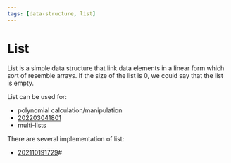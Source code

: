 ```yaml
---
tags: [data-structure, list]
---
```


# List

List is a simple data structure that link data elements in a linear form which
sort of resemble arrays. If the size of the list is 0, we could say that the
list is empty.

List can be used for:
- polynomial calculation/manipulation
- [202203041801](202203041801.md)
- multi-lists

There are several implementation of list:
- [202110191729](202110191729.md)#
